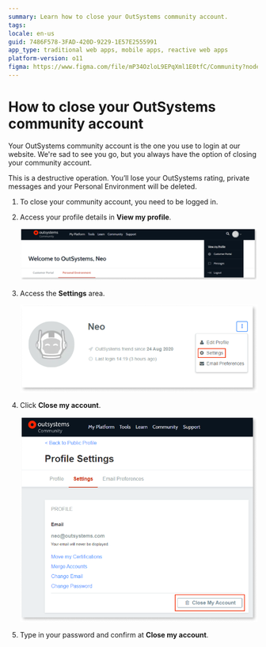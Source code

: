 ```yaml
---
summary: Learn how to close your OutSystems community account.
tags:
locale: en-us
guid: 7486F578-3FAD-420D-9229-1E57E2555991
app_type: traditional web apps, mobile apps, reactive web apps
platform-version: o11
figma: https://www.figma.com/file/mP34OzloL9EPqXml1E0tfC/Community?node-id=1010:329
---
```


# How to close your OutSystems community account

Your OutSystems community account is the one you use to login at our website. We're sad to see you go, but you always have the option of closing your community account.

<div class="warning" markdown="1">

This is a destructive operation. You’ll lose your OutSystems rating, private messages and your Personal Environment will be deleted.

</div>

1. To close your community account, you need to be logged in.
1. Access your profile details in **View my profile**.

    ![Access your OutSystems profile](images/change-community-pw-profile.png)

1. Access the **Settings** area.

    ![Change the settings of your OutSystems account](images/change-community-pw-settings.png)

1.  Click **Close my account**.

    ![Close your OutSystems account](images/close-community-account.png)

1. Type in your password and confirm at **Close my account**.
